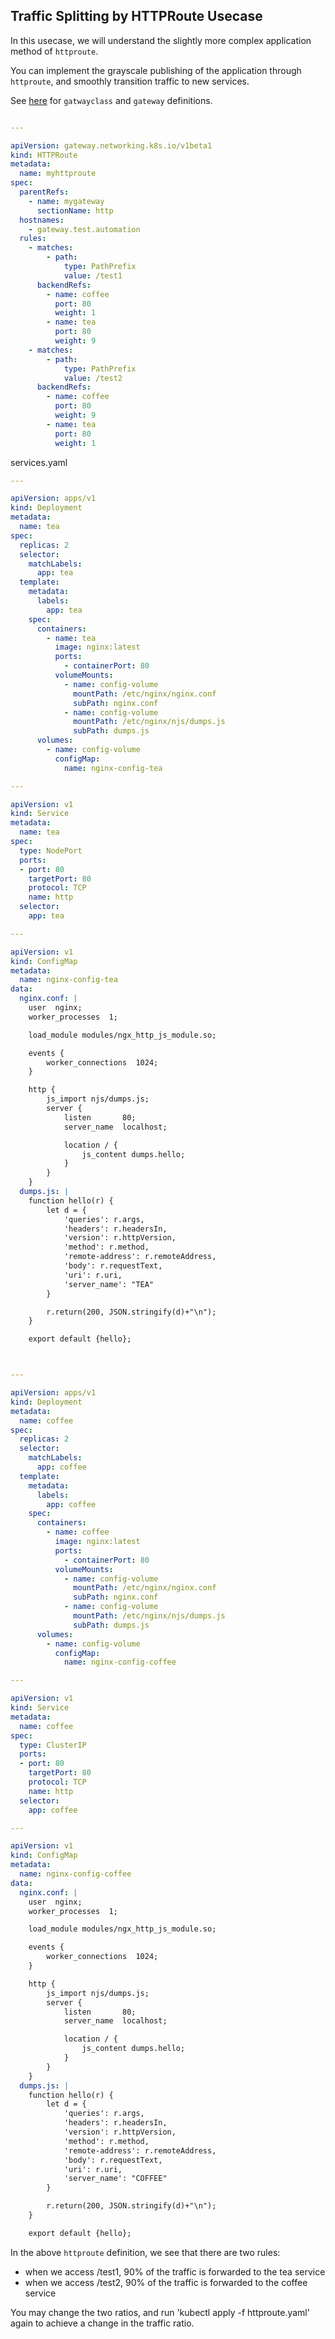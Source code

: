 ## Traffic Splitting by HTTPRoute Usecase

In this usecase, we will understand the slightly more complex application method of `httproute`. 

You can implement the grayscale publishing of the application through `httproute`, and smoothly transition traffic to new services.

See [here](./simplehttp.md) for `gatwayclass` and `gateway` definitions.

```yaml

---

apiVersion: gateway.networking.k8s.io/v1beta1
kind: HTTPRoute
metadata:
  name: myhttproute
spec:
  parentRefs:
    - name: mygateway
      sectionName: http
  hostnames:
    - gateway.test.automation
  rules:
    - matches:
        - path:
            type: PathPrefix
            value: /test1
      backendRefs:
        - name: coffee
          port: 80
          weight: 1
        - name: tea
          port: 80
          weight: 9
    - matches:
        - path:
            type: PathPrefix
            value: /test2
      backendRefs:
        - name: coffee
          port: 80
          weight: 9
        - name: tea
          port: 80
          weight: 1

```

services.yaml
```yaml
---

apiVersion: apps/v1
kind: Deployment
metadata:
  name: tea
spec:
  replicas: 2
  selector:
    matchLabels:
      app: tea
  template:
    metadata:
      labels:
        app: tea
    spec:
      containers:
        - name: tea
          image: nginx:latest
          ports:
            - containerPort: 80
          volumeMounts:
            - name: config-volume
              mountPath: /etc/nginx/nginx.conf
              subPath: nginx.conf
            - name: config-volume
              mountPath: /etc/nginx/njs/dumps.js
              subPath: dumps.js
      volumes:
        - name: config-volume
          configMap:
            name: nginx-config-tea

---

apiVersion: v1
kind: Service
metadata:
  name: tea
spec:
  type: NodePort
  ports:
  - port: 80
    targetPort: 80
    protocol: TCP
    name: http
  selector:
    app: tea

---

apiVersion: v1
kind: ConfigMap
metadata:
  name: nginx-config-tea
data:
  nginx.conf: |
    user  nginx;
    worker_processes  1;

    load_module modules/ngx_http_js_module.so;

    events {
        worker_connections  1024;
    }

    http {
        js_import njs/dumps.js;
        server {
            listen       80;
            server_name  localhost;

            location / {
                js_content dumps.hello;
            }
        }
    }
  dumps.js: |
    function hello(r) {
        let d = {
            'queries': r.args,
            'headers': r.headersIn,
            'version': r.httpVersion,
            'method': r.method,
            'remote-address': r.remoteAddress,
            'body': r.requestText,
            'uri': r.uri,
            'server_name': "TEA"
        }

        r.return(200, JSON.stringify(d)+"\n");
    }

    export default {hello};



---

apiVersion: apps/v1
kind: Deployment
metadata:
  name: coffee
spec:
  replicas: 2
  selector:
    matchLabels:
      app: coffee
  template:
    metadata:
      labels:
        app: coffee
    spec:
      containers:
        - name: coffee
          image: nginx:latest
          ports:
            - containerPort: 80
          volumeMounts:
            - name: config-volume
              mountPath: /etc/nginx/nginx.conf
              subPath: nginx.conf
            - name: config-volume
              mountPath: /etc/nginx/njs/dumps.js
              subPath: dumps.js
      volumes:
        - name: config-volume
          configMap:
            name: nginx-config-coffee

---

apiVersion: v1
kind: Service
metadata:
  name: coffee
spec:
  type: ClusterIP
  ports:
  - port: 80
    targetPort: 80
    protocol: TCP
    name: http
  selector:
    app: coffee

---

apiVersion: v1
kind: ConfigMap
metadata:
  name: nginx-config-coffee
data:
  nginx.conf: |
    user  nginx;
    worker_processes  1;

    load_module modules/ngx_http_js_module.so;

    events {
        worker_connections  1024;
    }

    http {
        js_import njs/dumps.js;
        server {
            listen       80;
            server_name  localhost;

            location / {
                js_content dumps.hello;
            }
        }
    }
  dumps.js: |
    function hello(r) {
        let d = {
            'queries': r.args,
            'headers': r.headersIn,
            'version': r.httpVersion,
            'method': r.method,
            'remote-address': r.remoteAddress,
            'body': r.requestText,
            'uri': r.uri,
            'server_name': "COFFEE"
        }

        r.return(200, JSON.stringify(d)+"\n");
    }

    export default {hello};

```

In the above `httproute` definition, we see that there are two rules:

* when we access /test1, 90% of the traffic is forwarded to the tea service
* when we access /test2, 90% of the traffic is forwarded to the coffee service

You may change the two ratios, and run 'kubectl apply -f httproute.yaml' again to achieve a change in the traffic ratio.
